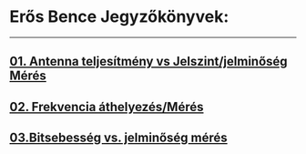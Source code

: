 # Erős Bence Jegyzőkönyvek:

---

## [01. Antenna teljesítmény vs Jelszint/jelminőség Mérés](https://erosbence27.github.io/jegyzokonyv/antenna_meresi_jegyzokonyv)



## [02. Frekvencia áthelyezés/Mérés](https://erosbence27.github.io/jegyzokonyv/6700)



## [03.Bitsebesség vs. jelminőség mérés](https://erosbence27.github.io/jegyzokonyv/bit_jelszint)

